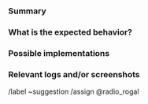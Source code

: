 <!---
Please read this!

Before opening a new issue, make sure to search for keywords in the issues
filtered by the "enhancement" and "suggestion" labels:

- https://gitlab.com/bot-by/monoratebot/-/issues/?label_name%5B%5D=enhancement
- https://gitlab.com/bot-by/monoratebot/-/issues/?label_name%5B%5D=suggestion

and verify the issue you're about to submit isn't a duplicate.
--->

### Summary

<!-- A clear and concise description of what the feature is. -->

### What is the expected behavior?

<!-- Describe what you should see. -->

### Possible implementations

<!-- If you can, link to the line of code that might be responsible for the feature. -->

### Relevant logs and/or screenshots

<!-- Paste any relevant logs - please use code blocks (```) to format console output, logs, and code
 as it's tough to read otherwise. -->

/label ~suggestion
/assign @radio_rogal
